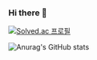 ### Hi there 👋

[![Solved.ac
프로필](http://mazassumnida.wtf/api/generate_badge?boj=sysh0107)](https://solved.ac/sysh0107)

![Anurag's GitHub stats](https://github-readme-stats.vercel.app/api?username=Seoyeong-SANDY&show_icons=true&theme=tokyonight)
